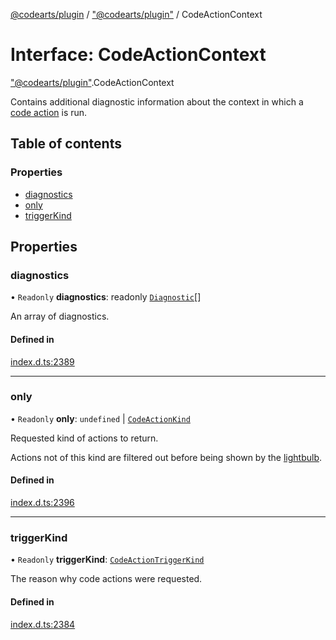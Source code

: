 [@codearts/plugin](../README.md) / ["@codearts/plugin"](../modules/_codearts_plugin_.md) / CodeActionContext

# Interface: CodeActionContext

["@codearts/plugin"](../modules/_codearts_plugin_.md).CodeActionContext

Contains additional diagnostic information about the context in which
a [code action](codearts_plugin_.CodeActionProvider.md#providecodeactions) is run.

## Table of contents

### Properties

- [diagnostics](codearts_plugin_.CodeActionContext.md#diagnostics)
- [only](codearts_plugin_.CodeActionContext.md#only)
- [triggerKind](codearts_plugin_.CodeActionContext.md#triggerkind)

## Properties

### diagnostics

• `Readonly` **diagnostics**: readonly [`Diagnostic`](../classes/codearts_plugin_.Diagnostic.md)[]

An array of diagnostics.

#### Defined in

[index.d.ts:2389](https://github.com/shuyaqian/cloudide-plugin-api/blob/5b69219/index.d.ts#L2389)

___

### only

• `Readonly` **only**: `undefined` \| [`CodeActionKind`](../classes/codearts_plugin_.CodeActionKind.md)

Requested kind of actions to return.

Actions not of this kind are filtered out before being shown by the [lightbulb](https://code.visualstudio.com/docs/editor/editingevolved#_code-action).

#### Defined in

[index.d.ts:2396](https://github.com/shuyaqian/cloudide-plugin-api/blob/5b69219/index.d.ts#L2396)

___

### triggerKind

• `Readonly` **triggerKind**: [`CodeActionTriggerKind`](../enums/codearts_plugin_.CodeActionTriggerKind.md)

The reason why code actions were requested.

#### Defined in

[index.d.ts:2384](https://github.com/shuyaqian/cloudide-plugin-api/blob/5b69219/index.d.ts#L2384)
